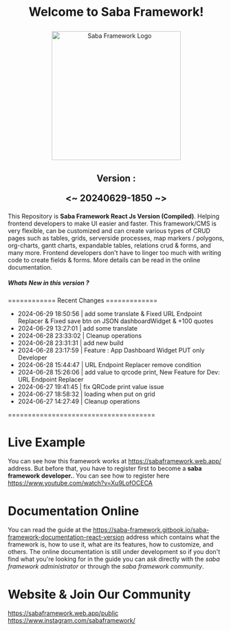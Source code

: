 # <p align="center">Welcome to Saba Framework!</p>

<p align="center"><img src="https://res.cloudinary.com/insaba/image/upload/v1700625287/saba_framework/logo_saba_framework_gqw72y.png" alt="Saba Framework Logo" width="300"></p>

## <p align="center">Version : </p><p align="center"><~ 20240629-1850 ~></p>

This Repository is **Saba Framework React Js Version (Compiled)**. Helping frontend developers to make UI easier and faster. This framework/CMS is very flexible, can be customized and can create various types of CRUD pages such as tables, grids, serverside processes, map markers / polygons, org-charts, gantt charts, expandable tables, relations crud & forms, and many more. Frontend developers don't have to linger too much with writing code to create fields & forms. More details can be read in the online documentation.

##### Whats New in this version ?

============ Recent Changes =============

- 2024-06-29 18:50:56 | add some translate & Fixed URL Endpoint Replacer & Fixed save btn on JSON dashboardWidget & +100 quotes
- 2024-06-29 13:27:01 | add some translate
- 2024-06-28 23:33:02 | Cleanup operations
- 2024-06-28 23:31:31 | add new build
- 2024-06-28 23:17:59 | Feature : App Dashboard Widget PUT only Developer
- 2024-06-28 15:44:47 | URL Endpoint Replacer remove condition
- 2024-06-28 15:26:06 | add value to qrcode print, New Feature for Dev: URL Endpoint Replacer
- 2024-06-27 19:41:45 | fix QRCode print value issue
- 2024-06-27 18:58:32 | loading when put on grid
- 2024-06-27 14:27:49 | Cleanup operations

=====================================

# Live Example

You can see how this framework works at https://sabaframework.web.app/ address. But before that, you have to register first to become a **saba framework developer.**. You can see how to register here https://www.youtube.com/watch?v=Xu9LofOCECA

# Documentation Online

You can read the guide at the https://saba-framework.gitbook.io/saba-framework-documentation-react-version address which contains what the framework is, how to use it, what are its features, how to customize, and others. The online documentation is still under development so if you don't find what you're looking for in the guide you can ask directly with the _saba framework administrator_ or through the _saba framework community_.

# Website & Join Our Community

https://sabaframework.web.app/public
https://www.instagram.com/sabaframework/
